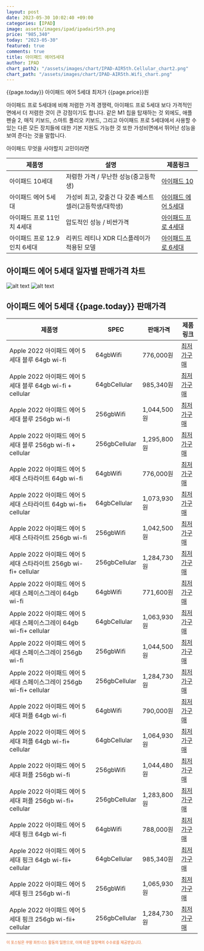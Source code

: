 ```yaml
---
layout: post
date: 2023-05-30 10:02:40 +09:00
categories: [IPAD]
image: assets/images/ipad/ipadair5th.png
price: "985,340"
today: "2023-05-30"
featured: true
comments: true
title: 아이패드 에어5세대
author: IPAD
chart_path2: "/assets/images/chart/IPAD-AIR5th.Cellular_chart2.png"
chart_path: "/assets/images/chart/IPAD-AIR5th.Wifi_chart.png"
---
```


{{page.today}} 아이패드 에어 5세대 최저가 {{page.price}}원

아이패드 프로 5세대에 비해 저렴한 가격 경쟁력,
아이패드 프로 5세대 보다 가격적인 면에서 더 저렴한 것이 큰 강점이기도 합니다. 같은 M1 칩을 탑재하는 것 외에도, 애플 펜슬 2, 매직 키보드, 스마트 폴리오 키보드, 그리고 아이패드 프로 5세대에서 사용할 수 있는 다른 모든 장치들에 대한 기본 지원도 가능한 것 또한 가성비면에서 뛰어난 성능을 보여 준다는 것을 말합니다.

<main>
<P>아이패드 무엇을 사야할지 고민이라면</P>
<table id="rwd-table">
  <thead>
    <tr>
      <th>제품명</th>
      <th>설명</th>
      <th>제품링크</th>
    </tr>
  </thead>
  <tbody>
    <tr>
       <td>아이패드 10세대</td>
       <td>저렴한 가격 / 무난한 성능(중고등학생)</td>
       <td><a href='/APPLE-IPAD-10th/'>아이패드 10</a></td>
    </tr>
    <tr>
       <td>아이패드 에어 5세대</td>
       <td>가성비 최고, 갖출건 다 갖춘 베스트 셀러(고등학생/대학생)</td>
       <td><a href='/APPLE-IPAD-AIR5th/'>아이패드 에어 5세대</a></td>
    </tr>
    <tr>
       <td>아이패드 프로 11인치 4세대</td>
       <td>압도적인 성능 / 비싼가격</td>
       <td><a href='/APPLE-IPAD-PRO4th/'>아이패드 프로 4세대</a></td>
    </tr>
    <tr>
       <td>아이패드 프로 12.9인치 6세대</td>
       <td>리퀴드 레티나 XDR 디스플레이가 적용된 모델</td>
       <td><a href='/APPLE-IPAD-PRO6th/'>아이패드 프로 6세대</a></td>
    </tr>
  </tbody>
</table>
</main>


## 아이패드 에어 5세대 일자별 판매가격 차트
![alt text]({{page.chart_path}} "아이패드 에어 5세대 Wifi 판매가격 차트")
![alt text]({{page.chart_path2}} "아이패드 에어 5세대 Cellular 판매가격 차트")

## 아이패드 에어 5세대 {{page.today}} 판매가격
<main>
<table id="rwd-table-large">
  <thead>
    <tr>
      <th>제품명</th>
      <th>SPEC</th>
      <th>판매가격</th>
      <th>제품링크</th>
    </tr>
  </thead>
  <tbody><tr>
        <td>Apple 2022 아이패드 에어 5세대 블루 64gb wi-fi</td>
        <td>64gbWifi</td>
        <td>776,000원</td>
        <td><a href='https://link.coupang.com/a/SAerg' target='_blank'>최저가구매</a></td>
        </tr><tr>
        <td>Apple 2022 아이패드 에어 5세대 블루 64gb wi-fi + cellular</td>
        <td>64gbCellular</td>
        <td>985,340원</td>
        <td><a href='https://link.coupang.com/a/SAew3' target='_blank'>최저가구매</a></td>
        </tr><tr>
        <td>Apple 2022 아이패드 에어 5세대 블루  256gb wi-fi</td>
        <td>256gbWifi</td>
        <td>1,044,500원</td>
        <td><a href='https://link.coupang.com/a/SAez7' target='_blank'>최저가구매</a></td>
        </tr><tr>
        <td>Apple 2022 아이패드 에어 5세대 블루 256gb wi-fi + cellular</td>
        <td>256gbCellular</td>
        <td>1,295,800원</td>
        <td><a href='https://link.coupang.com/a/SAeEA' target='_blank'>최저가구매</a></td>
        </tr><tr>
        <td>Apple 2022 아이패드 에어 5세대 스타라이트 64gb wi-fi</td>
        <td>64gbWifi</td>
        <td>776,000원</td>
        <td><a href='https://link.coupang.com/a/SAeeA' target='_blank'>최저가구매</a></td>
        </tr><tr>
        <td>Apple 2022 아이패드 에어 5세대 스타라이트 64gb wi-fi+ cellular</td>
        <td>64gbCellular</td>
        <td>1,073,930원</td>
        <td><a href='https://link.coupang.com/a/SAekf' target='_blank'>최저가구매</a></td>
        </tr><tr>
        <td>Apple 2022 아이패드 에어 5세대 스타라이트 256gb wi-fi</td>
        <td>256gbWifi</td>
        <td>1,042,500원</td>
        <td><a href='https://link.coupang.com/a/SAdYc' target='_blank'>최저가구매</a></td>
        </tr><tr>
        <td>Apple 2022 아이패드 에어 5세대 스타라이트 256gb wi-fi+ cellular</td>
        <td>256gbCellular</td>
        <td>1,284,730원</td>
        <td><a href='https://link.coupang.com/a/SAea1' target='_blank'>최저가구매</a></td>
        </tr><tr>
        <td>Apple 2022 아이패드 에어 5세대 스페이스그레이 64gb wi-fi</td>
        <td>64gbWifi</td>
        <td>771,600원</td>
        <td><a href='https://link.coupang.com/a/SAfcf' target='_blank'>최저가구매</a></td>
        </tr><tr>
        <td>Apple 2022 아이패드 에어 5세대 스페이스그레이 64gb wi-fi+ cellular</td>
        <td>64gbCellular</td>
        <td>1,063,930원</td>
        <td><a href='https://link.coupang.com/a/SAe8I' target='_blank'>최저가구매</a></td>
        </tr><tr>
        <td>Apple 2022 아이패드 에어 5세대 스페이스그레이 256gb wi-fi</td>
        <td>256gbWifi</td>
        <td>1,044,500원</td>
        <td><a href='https://link.coupang.com/a/SAfgS' target='_blank'>최저가구매</a></td>
        </tr><tr>
        <td>Apple 2022 아이패드 에어 5세대 스페이스그레이 256gb wi-fi+ cellular</td>
        <td>256gbCellular</td>
        <td>1,284,730원</td>
        <td><a href='https://link.coupang.com/a/SAfme' target='_blank'>최저가구매</a></td>
        </tr><tr>
        <td>Apple 2022 아이패드 에어 5세대 퍼플 64gb wi-fi</td>
        <td>64gbWifi</td>
        <td>790,000원</td>
        <td><a href='https://link.coupang.com/a/SAfvg' target='_blank'>최저가구매</a></td>
        </tr><tr>
        <td>Apple 2022 아이패드 에어 5세대 퍼플 64gb wi-fi+ cellular</td>
        <td>64gbCellular</td>
        <td>1,064,930원</td>
        <td><a href='https://link.coupang.com/a/SAfyl' target='_blank'>최저가구매</a></td>
        </tr><tr>
        <td>Apple 2022 아이패드 에어 5세대 퍼플 256gb wi-fi</td>
        <td>256gbWifi</td>
        <td>1,044,480원</td>
        <td><a href='https://link.coupang.com/a/SAfCf' target='_blank'>최저가구매</a></td>
        </tr><tr>
        <td>Apple 2022 아이패드 에어 5세대 퍼플 256gb wi-fi+ cellular</td>
        <td>256gbCellular</td>
        <td>1,283,800원</td>
        <td><a href='https://link.coupang.com/a/SAfJk' target='_blank'>최저가구매</a></td>
        </tr><tr>
        <td>Apple 2022 아이패드 에어 5세대 핑크 64gb wi-fi</td>
        <td>64gbWifi</td>
        <td>788,000원</td>
        <td><a href='https://link.coupang.com/a/SAfO5' target='_blank'>최저가구매</a></td>
        </tr><tr>
        <td>Apple 2022 아이패드 에어 5세대 핑크 64gb wi-fii+ cellular</td>
        <td>64gbCellular</td>
        <td>985,340원</td>
        <td><a href='https://link.coupang.com/a/SAfUD' target='_blank'>최저가구매</a></td>
        </tr><tr>
        <td>Apple 2022 아이패드 에어 5세대 핑크 256gb wi-fi</td>
        <td>256gbWifi</td>
        <td>1,065,930원</td>
        <td><a href='https://link.coupang.com/a/SAfXo' target='_blank'>최저가구매</a></td>
        </tr><tr>
        <td>Apple 2022 아이패드 에어 5세대 핑크 256gb wi-fii+ cellular</td>
        <td>256gbCellular</td>
        <td>1,284,730원</td>
        <td><a href='https://link.coupang.com/a/SAf0M' target='_blank'>최저가구매</a></td>
        </tr></tbody>
</table>
</main>
<div style="color:#e56a2c;font-size: 0.7em;" >
이 포스팅은 쿠팡 파트너스 활동의 일환으로, 이에 따른 일정액의 수수료를 제공받습니다.
</div>
